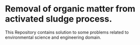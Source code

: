 # Removal of organic matter from activated sludge process.
This Repository contains solution to some problems related to environmental science and engineering domain.
